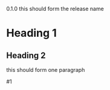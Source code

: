 0.1.0
this
should
form
the
release
name

# Heading 1
## Heading 2

this
should
form
one
paragraph

#1
